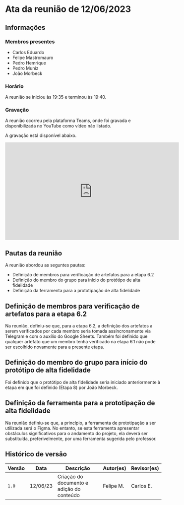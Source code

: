 # Ata da reunião de 12/06/2023

## Informações

### Membros presentes

-   Carlos Eduardo
-   Felipe Mastromauro
-   Pedro Hemrique
-   Pedro Muniz
-   João Morbeck

### Horário 

A reunião se iniciou às 19:35 e terminou às 19:40.

### Gravação

A reunião ocorreu pela plataforma Teams, onde foi gravada e disponibilizada no YouTube como vídeo não listado.

A gravação está disponível abaixo.

<iframe width="560" height="315" src="https://www.youtube.com/embed/i1l-gZyqXyg" title="YouTube video player" frameborder="0" allow="accelerometer; autoplay; clipboard-write; encrypted-media; gyroscope; picture-in-picture; web-share" allowfullscreen></iframe>

## Pautas da reunião

A reunião abordou as seguntes pautas:

- Definição de membros para verificação de artefatos para a etapa 6.2
- Definição do membro do grupo para início do protótipo de alta fidelidade
- Definição da ferramenta para a prototipação de alta fidelidade

## Definição de membros para verificação de artefatos para a etapa 6.2

Na reunião, definiu-se que, para a etapa 6.2, a definição dos artefatos a serem verificados por cada membro seria tomada assíncronamente via Telegram e com o auxílio do Google Sheets. Também foi definido que qualquer artefato que um membro tenha verificado na etapa 6.1 não pode ser escolhido novamente para a presente etapa.

## Definição do membro do grupo para início do protótipo de alta fidelidade

Foi definido que o protótipo de alta fidelidade seria iniciado anteriormente à etapa em que foi definido (Etapa 8) por João Morbeck.

## Definição da ferramenta para a prototipação de alta fidelidade

Na reunião definiu-se que, a princípio, a ferramenta de prototipação a ser utilizada será o Figma. No entanto, se esta ferramenta apresentar obstáculos significativos para o andamento do projeto, ela deverá ser substituída, preferivelmente, por uma ferramenta sugerida pelo professor.


## Histórico de versão

| Versão | Data     | Descrição                                 | Autor(es) | Revisor(es) |
| ------ | -------- | ----------------------------------------- | --------- | ----------- |
| `1.0`  | 12/06/23 | Criação do documento e adição do conteúdo | Felipe M. | Carlos E.   |